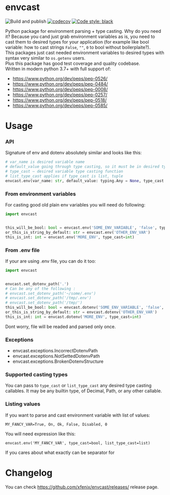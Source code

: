 envcast
===
![Build and publish](https://github.com/xfenix/envcast/workflows/Build%20and%20publish/badge.svg)
[![codecov](https://codecov.io/gh/xfenix/envcast/branch/master/graph/badge.svg)](https://codecov.io/gh/xfenix/envcast)
<a href="https://github.com/psf/black"><img alt="Code style: black" src="https://img.shields.io/badge/code%20style-black-000000.svg"></a>

Python package for environment parsing + type casting. Why do you need it? Because you cand just grab environment variables as is, you need to cast them to desired types for your application (for example like bool variable: how to cast strings `False`, `""`, `0` to bool without boilerplaite?).  
This packages just cast needed environment variables to desired types with syntax very similar to `os.getenv` users.  
Plus this package has good test coverage and quality codebase.  
Written in modern python 3.7+ with full support of:
* https://www.python.org/dev/peps/pep-0526/
* https://www.python.org/dev/peps/pep-0484/
* https://www.python.org/dev/peps/pep-0008/
* https://www.python.org/dev/peps/pep-0257/
* https://www.python.org/dev/peps/pep-0518/
* https://www.python.org/dev/peps/pep-0585/


Usage
===
### API
Signature of env and dotenv absolutely similar and looks like this:
```python
# var_name is desired variable name
# default_value going through type casting, so it must be in desired type
# type_cast — desired variable type casting function
# list_type_cast applies if type_cast is list, tuple
envcast.env(var_name: str, default_value: typing.Any = None, type_cast: type = str, list_type_cast: type = str)
```

### From environment variables
For casting good old plain env variables you will need do following:
```python
import envcast


this_will_be_bool: bool = envcast.env('SOME_ENV_VARIABLE', 'false', type_cast=bool))
or_this_is_string_by_default: str = envcast.env('OTHER_ENV_VAR')
this_is_int: int = envcast.env('MORE_ENV', type_cast=int)
```

### From .env file
If your are using .env file, you can do it too:
```python
import envcast


envcast.set_dotenv_path('.')
# Can be any of the following :
# envcast.set_dotenv_path('~/some/.env')
# envcast.set_dotenv_path('/tmp/.env')
# envcast.set_dotenv_path('/tmp/')
this_will_be_bool: bool = envcast.dotenv('SOME_ENV_VARIABLE', 'false', type_cast=bool))
or_this_is_string_by_default: str = envcast.dotenv('OTHER_ENV_VAR')
this_is_int: int = envcast.dotenv('MORE_ENV', type_cast=int)
```
Dont worry, file will be readed and parsed only once.


### Exceptions
* envcast.exceptions.IncorrectDotenvPath
* envcast.exceptions.NotSettedDotenvPath
* envcast.exceptions.BrokenDotenvStructure


### Supported casting types
You can pass to `type_cast` or `list_type_cast` any desired type casting callables.
It may be any builtin type, of Decimal, Path, or any other callable.


### Listing values
If you want to parse and cast environment variable with list of values:
```
MY_FANCY_VAR=True, On, Ok, False, Disabled, 0
```
You will need expression like this:
```
envcast.env('MY_FANCY_VAR', type_cast=bool, list_type_cast=list)
```
If you cares about what exactly can be separator for 


Changelog
===
You can check https://github.com/xfenix/envcast/releases/ release page.
